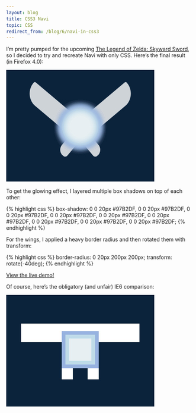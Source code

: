 ```yaml
---
layout:	blog
title: CSS3 Navi
topic: CSS
redirect_from: /blog/6/navi-in-css3
---
```

I’m pretty pumped for the upcoming [The Legend of Zelda: Skyward Sword](https://en.wikipedia.org/wiki/The_Legend_of_Zelda:_Skyward_Sword), so I decided to try and recreate Navi with only CSS. Here’s the final result (in Firefox 4.0):

![CSS3 Navi (FF4)](/images/navicss3_ff4.jpg)

To get the glowing effect, I layered multiple box shadows on top of each other:

{% highlight css %}
box-shadow: 0 0 20px #97B2DF,
			0 0 20px #97B2DF,
			0 0 20px #97B2DF,
			0 0 20px #97B2DF,
			0 0 20px #97B2DF,
			0 0 20px #97B2DF,
			0 0 20px #97B2DF,
			0 0 20px #97B2DF,
			0 0 20px #97B2DF;
{% endhighlight %}

For the wings, I applied a heavy border radius and then rotated them with transform:

{% highlight css %}
border-radius: 0 20px 200px 200px;
transform: rotate(-40deg);
{% endhighlight %}

[View the live demo!](https://loganfranken.github.io/Navi-CSS3/)

Of course, here’s the obligatory (and unfair) IE6 comparison:

![CSS3 Navi (IE6)](/images/navicss3_ie6.jpg)
